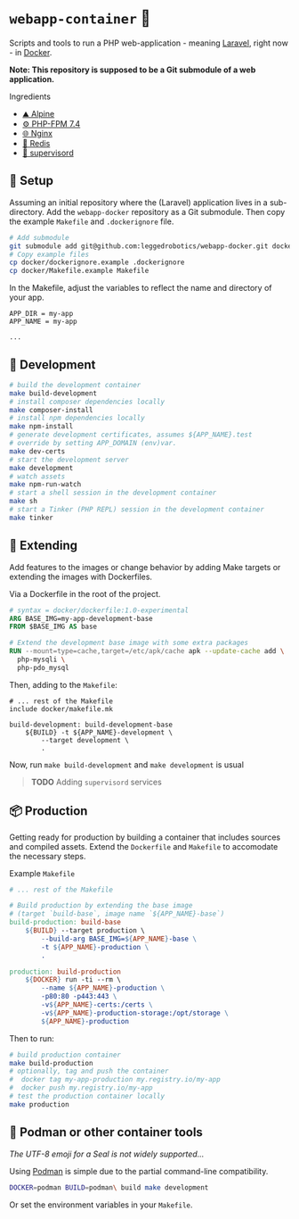 `webapp-container` 🐋
===

Scripts and tools to run a PHP web-application - meaning [Laravel](https://laravel.com/), right now - in [Docker](https://www.docker.com/).

**Note: This repository is supposed to be a Git submodule of a web application.**

Ingredients
- [⛰️  Alpine](https://www.alpinelinux.org/)
- [⚙️  PHP-FPM 7.4](https://php-fpm.org/)
- [🌐 Nginx](https://nginx.org/en/)
- [📮 Redis](https://redis.io/)
- [👮 supervisord](http://supervisord.org/)

💾 Setup
---

Assuming an initial repository where the (Laravel) application lives in a sub-directory.
Add the `webapp-docker` repository as a Git submodule. 
Then copy the example `Makefile` and `.dockerignore` file. 

```bash
# Add submodule
git submodule add git@github.com:leggedrobotics/webapp-docker.git docker
# Copy example files
cp docker/dockerignore.example .dockerignore
cp docker/Makefile.example Makefile
```

In the Makefile, adjust the variables to reflect the name and directory of your app. 

```
APP_DIR = my-app
APP_NAME = my-app

...
```

🧰 Development
---

```bash
# build the development container
make build-development
# install composer dependencies locally
make composer-install
# install npm dependencies locally
make npm-install
# generate development certificates, assumes ${APP_NAME}.test
# override by setting APP_DOMAIN (env)var.
make dev-certs
# start the development server
make development
# watch assets
make npm-run-watch
# start a shell session in the development container
make sh
# start a Tinker (PHP REPL) session in the development container
make tinker
```

🧩 Extending
---

Add features to the images or change behavior by adding Make targets or extending the images with Dockerfiles.

Via a Dockerfile in the root of the project.

```dockerfile
# syntax = docker/dockerfile:1.0-experimental
ARG BASE_IMG=my-app-development-base
FROM $BASE_IMG AS base

# Extend the development base image with some extra packages
RUN --mount=type=cache,target=/etc/apk/cache apk --update-cache add \
  php-mysqli \
  php-pdo_mysql
```

Then, adding to the `Makefile`:

```
# ... rest of the Makefile
include docker/makefile.mk

build-development: build-development-base
	${BUILD} -t ${APP_NAME}-development \
		--target development \
		.
```

Now, run `make build-development` and `make development` is usual

> **TODO** Adding `supervisord` services

📦 Production
---

Getting ready for production by building a container that includes sources and compiled assets.
Extend the `Dockerfile` and `Makefile` to accomodate the necessary steps.

Example `Makefile`

```makefile
# ... rest of the Makefile

# Build production by extending the base image 
# (target `build-base`, image name `${APP_NAME}-base`)
build-production: build-base
	${BUILD} --target production \
		--build-arg BASE_IMG=${APP_NAME}-base \
		-t ${APP_NAME}-production \
		.

production: build-production
	${DOCKER} run -ti --rm \
		--name ${APP_NAME}-production \
		-p80:80 -p443:443 \
		-v${APP_NAME}-certs:/certs \
		-v${APP_NAME}-production-storage:/opt/storage \
		${APP_NAME}-production
```

Then to run: 
```bash
# build production container
make build-production
# optionally, tag and push the container
#  docker tag my-app-production my.registry.io/my-app
#  docker push my.registry.io/my-app
# test the production container locally
make production
```

🦭 Podman or other container tools
---
_The UTF-8 emoji for a Seal is not widely supported..._

Using [Podman](https://podman.io/) is simple due to the partial command-line compatibility. 

```bash
DOCKER=podman BUILD=podman\ build make development
```

Or set the environment variables in your `Makefile`.
